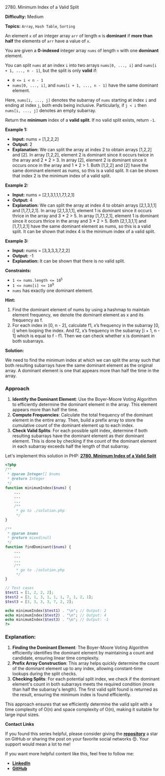 2780\. Minimum Index of a Valid Split

**Difficulty:** Medium

**Topics:** `Array`, `Hash Table`, `Sorting`

An element `x` of an integer array `arr` of length `m` is **dominant** if **more than half** the elements of `arr` have a value of `x`.

You are given a **0-indexed** integer array `nums` of length `n` with one **dominant** element.

You can split `nums` at an index `i` into two arrays `nums[0, ..., i]` and `nums[i + 1, ..., n - 1]`, but the split is only **valid** if:

- `0 <= i < n - 1`
- `nums[0, ..., i]`, and `nums[i + 1, ..., n - 1]` have the same dominant element.

Here, `nums[i, ..., j]` denotes the subarray of `nums` starting at index `i` and ending at index `j`, both ends being inclusive. Particularly, if `j < i` then `nums[i, ..., j]` denotes an empty subarray.

Return the **minimum** index of a **valid split**. If no valid split exists, return `-1`.

**Example 1:**

- **Input:** nums = [1,2,2,2]
- **Output:** 2
- **Explanation:** We can split the array at index 2 to obtain arrays [1,2,2] and [2].
  In array [1,2,2], element 2 is dominant since it occurs twice in the array and 2 * 2 > 3.
  In array [2], element 2 is dominant since it occurs once in the array and 1 * 2 > 1.
  Both [1,2,2] and [2] have the same dominant element as nums, so this is a valid split.
  It can be shown that index 2 is the minimum index of a valid split.

**Example 2:**

- **Input:** nums = [2,1,3,1,1,1,7,1,2,1]
- **Output:** 4
- **Explanation:** We can split the array at index 4 to obtain arrays [2,1,3,1,1] and [1,7,1,2,1].
  In array [2,1,3,1,1], element 1 is dominant since it occurs thrice in the array and 3 * 2 > 5.
  In array [1,7,1,2,1], element 1 is dominant since it occurs thrice in the array and 3 * 2 > 5.
  Both [2,1,3,1,1] and [1,7,1,2,1] have the same dominant element as nums, so this is a valid split.
  It can be shown that index 4 is the minimum index of a valid split.


**Example 3:**

- **Input:** nums = [3,3,3,3,7,2,2]
- **Output:** -1
- **Explanation:** It can be shown that there is no valid split.



**Constraints:**

- <code>1 <= nums.length <= 10<sup>5</sup></code>
- <code>1 <= nums[i] <= 10<sup>9</sup></code>
- `nums` has exactly one dominant element.


**Hint:**
1. Find the dominant element of nums by using a hashmap to maintain element frequency, we denote the dominant element as x and its frequency as f.
2. For each index in [0, n - 2], calculate f1, x’s frequency in the subarray [0, i] when looping the index. And f2, x’s frequency in the subarray [i + 1, n - 1] which is equal to f - f1. Then we can check whether x is dominant in both subarrays.



**Solution:**

We need to find the minimum index at which we can split the array such that both resulting subarrays have the same dominant element as the original array. A dominant element is one that appears more than half the time in the array.

### Approach
1. **Identify the Dominant Element**: Use the Boyer-Moore Voting Algorithm to efficiently determine the dominant element in the array. This element appears more than half the time.
2. **Compute Frequencies**: Calculate the total frequency of the dominant element in the entire array. Then, build a prefix array to store the cumulative count of the dominant element up to each index.
3. **Check Valid Splits**: For each possible split index, determine if both resulting subarrays have the dominant element as their dominant element. This is done by checking if the count of the dominant element in each subarray exceeds half the length of that subarray.

Let's implement this solution in PHP: **[2780. Minimum Index of a Valid Split](https://github.com/mah-shamim/leet-code-in-php/tree/main/algorithms/002780-minimum-index-of-a-valid-split/solution.php)**

```php
<?php
/**
 * @param Integer[] $nums
 * @return Integer
 */
function minimumIndex($nums) {
    ...
    ...
    ...
    /**
     * go to ./solution.php
     */
}

/**
 * @param $nums
 * @return mixed|null
 */
function findDominant($nums) {
    ...
    ...
    ...
    /**
     * go to ./solution.php
     */
}

// Test cases
$test1 = [1, 2, 2, 2];
$test2 = [2, 1, 3, 1, 1, 1, 7, 1, 2, 1];
$test3 = [3, 3, 3, 3, 7, 2, 2];

echo minimumIndex($test1) . "\n"; // Output: 2
echo minimumIndex($test2) . "\n"; // Output: 4
echo minimumIndex($test3) . "\n"; // Output: -1
?>
```

### Explanation:

1. **Finding the Dominant Element**: The Boyer-Moore Voting Algorithm efficiently identifies the dominant element by maintaining a count and candidate, ensuring linear time complexity.
2. **Prefix Array Construction**: This array helps quickly determine the count of the dominant element up to any index, allowing constant-time lookups during the split checks.
3. **Checking Splits**: For each potential split index, we check if the dominant element's count in both subarrays meets the required condition (more than half the subarray's length). The first valid split found is returned as the result, ensuring the minimum index is found efficiently.

This approach ensures that we efficiently determine the valid split with a time complexity of O(n) and space complexity of O(n), making it suitable for large input sizes.

**Contact Links**

If you found this series helpful, please consider giving the **[repository](https://github.com/mah-shamim/leet-code-in-php)** a star on GitHub or sharing the post on your favorite social networks 😍. Your support would mean a lot to me!

If you want more helpful content like this, feel free to follow me:

- **[LinkedIn](https://www.linkedin.com/in/arifulhaque/)**
- **[GitHub](https://github.com/mah-shamim)** 